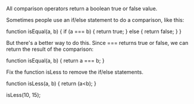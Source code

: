 All comparison operators return a boolean true or false value.

Sometimes people use an if/else statement to do a comparison, like this:

function isEqual(a, b) 
{
  if (a === b) 
  {
    return true;
  } 
  else
  {
    return false;
  }
}

But there's a better way to do this. Since === returns true or false, we can return the result of the comparison:

function isEqual(a, b) 
{
  return a === b;
}

Fix the function isLess to remove the if/else statements.

function isLess(a, b) 
{
  return (a<b);
}

isLess(10, 15);
